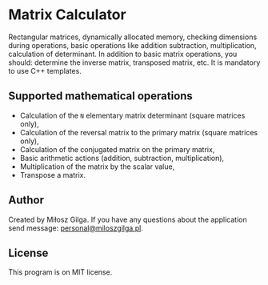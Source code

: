 # Matrix Calculator

Rectangular matrices, dynamically allocated memory, checking dimensions during operations, basic operations like addition subtraction, multiplication, calculation of determinant. In addition to basic matrix operations, you should: determine the inverse matrix, transposed matrix, etc. It is mandatory to use C++ templates.

## Supported mathematical operations
* Calculation of the `N` elementary matrix determinant (square matrices only),
* Calculation of the reversal matrix to the primary matrix (square matrices only),
* Calculation of the conjugated matrix on the primary matrix,
* Basic arithmetic actions (addition, subtraction, multiplication),
* Multiplication of the matrix by the scalar value,
* Transpose a matrix.

## Author
Created by Miłosz Gilga. If you have any questions about the application send message: personal@miloszgilga.pl.

## License
This program is on MIT license.
